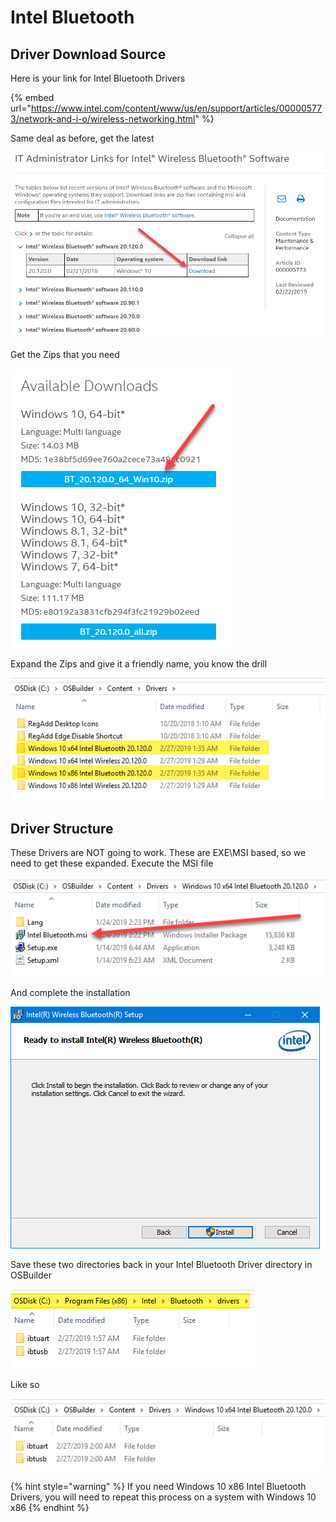 # Intel Bluetooth

## Driver Download Source

Here is your link for Intel Bluetooth Drivers

{% embed url="https://www.intel.com/content/www/us/en/support/articles/000005773/network-and-i-o/wireless-networking.html" %}

Same deal as before, get the latest

![](../../../../../.gitbook/assets/image%20%2826%29.png)

Get the Zips that you need

![](../../../../../.gitbook/assets/image%20%2889%29.png)

Expand the Zips and give it a friendly name, you know the drill

![](../../../../../.gitbook/assets/image%20%2891%29.png)

## 

## Driver Structure

These Drivers are NOT going to work.  These are EXE\MSI based, so we need to get these expanded.  Execute the MSI file

![](../../../../../.gitbook/assets/image%20%2849%29.png)

And complete the installation

![](../../../../../.gitbook/assets/image%20%2832%29.png)

Save these two directories back in your Intel Bluetooth Driver directory in OSBuilder

![](../../../../../.gitbook/assets/image%20%2863%29.png)

Like so

![](../../../../../.gitbook/assets/image%20%2897%29.png)

{% hint style="warning" %}
If you need Windows 10 x86 Intel Bluetooth Drivers, you will need to repeat this process on a system with Windows 10 x86
{% endhint %}

